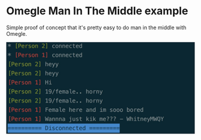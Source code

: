 Omegle Man In The Middle example
================================

Simple proof of concept that it's pretty easy to do man in the middle with Omegle.

![Screenshot](screenshot.jpg "Screenshot")